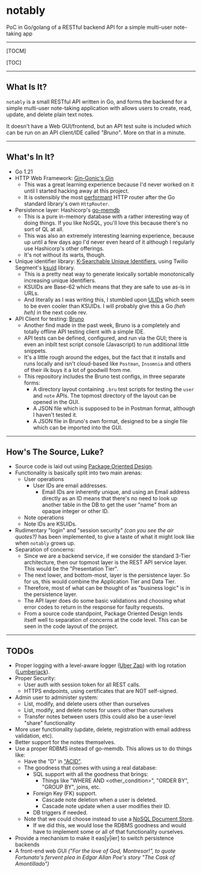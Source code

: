 # notably
PoC in Go/golang of a RESTful backend API for a simple multi-user note-taking app

-------------------------------------------

[TOCM]

[TOC]

-------------------------------------------

## What Is It?

`notably` is a small RESTful API written in Go, and forms the backend for a simple multi-user note-taking application with allows users to create, read, update, and delete plain text notes.

It doesn't have a Web GUI/frontend, but an API test suite is included which can be run on an API client/IDE called _"Bruno"_. More on that in a minute.

-------------------------------------------

## What's In It?

- Go 1.21
- HTTP Web Framework: [Gin-Gonic's Gin](https://github.com/gin-gonic/gin)
  - This was a great learning experience because I'd never worked on it until I started hacking away at this project.
  - It is ostensibly the most [performant](https://gist.github.com/pkieltyka/123032f12052520aaccab752bd3e78cc?permalink_comment_id=4886467#gistcomment-4886467) HTTP router after the Go standard library's own `HttpRouter`.
- Persistence layer: Hashicorp's [go-memdb](https://github.com/hashicorp/go-memdb)
  - This is a pure in-memory database with a rather interesting way of doing things. If you like NoSQL, you'll love this because there's no sort of QL at all.
  - This was also an extremely interesting learning experience, because up until a few days ago I'd never even heard of it although I regularly use Hashicorp's other offerings.
  - It's not without its warts, though.
- Unique identifier library: [K-Searchable Unique Identifiers](https://segment.com/blog/a-brief-history-of-the-uuid/), using Twilio Segment's [ksuid]() library.
  - This is a pretty neat way to generate lexically sortable monotonically increasing unique identifiers.
  - KSUIDs are Base-62 which means that they are safe to use as-is in URLs.
  - And literally as I was writing this, I stumbled upon [ULIDs](https://github.com/oklog/ulid) which seem to be even cooler than KSUIDs. I will probably give this a Go _(heh heh)_ in the next code rev.
- API Client for testing: [Bruno](https://github.com/usebruno/bruno)
  - Another find made in the past week, Bruno is a completely and totally offline API testing client with a simple IDE.
  - API tests can be defined, configured, and run via the GUI; there is even an inbilt test script console (Javascript) to run additional little snippets.
  - It's a little rough around the edges, but the fact that it installs and runs locally and isn't cloud-based like `Postman`, `Insomnia` and others of their ilk buys it a lot of goodwill from me.
  - This repository includes the Bruno test configs, in three separate forms:
    - A directory layout containing `.bru` test scripts for testing the `user` and `note` APIs. The topmost directory of the layout can be opened in the GUI.
    - A JSON file which is supposed to be in Postman format, although I haven't tested it.
    - A JSON file in Bruno's own format, designed to be a single file which can be imported into the GUI.

--------------------------------------------

## How's The Source, Luke?

- Source code is laid out using [Package Oriented Design](https://www.ardanlabs.com/blog/2017/02/package-oriented-design.html).
- Functionality is basically split into two main arenas:
  - User operations
    - User IDs are email addresses.
      - Email IDs are inherently unique, and using an Email address directly as an ID means that there's no need to look up another table in the DB to get the user "name" from an opaque integer or other ID.
  - Note operations
   - Note IDs are KSUIDs.
- Rudimentary "login" and "session security" _(can you see the air quotes?)_ has been implemented, to give a taste of what it might look like when `notably` grows up.
- Separation of concerns:
  - Since we are a backend service, if we consider the standard 3-Tier architecture, then our topmost layer is the REST API service layer. This would be the "Presentation Tier".
  - The next lower, and bottom-most, layer is the persistence layer. So for us, this would combine the Application Tier and Data Tier.
  - Therefore, most of what can be thought of as "business logic" is in the persistence layer.
  - The API layer does do some basic validations and choosing what error codes to return in the response for faulty requests.
  - From a source code standpoint, Package Oriented Design lends itself well to separation of concerns at the code level. This can be seen in the code layout of the project.

--------------------------------------------

## TODOs

- Proper logging with a level-aware logger ([Uber Zap](https://github.com/uber-go/zap)) with log rotation ([Lumberjack](https://github.com/natefinch/lumberjack)).
- Proper Security:
  - User auth with session token for all REST calls.
  - HTTPS endpoints, using certificates that are NOT self-signed.
- Admin user to administer system:
  - List, modify, and delete users other than ourselves
  - List, modify, and delete notes for users other than ourselves
  - Transfer notes between users (this could also be a user-level "share" functionality
- More user functionality (update, delete, registration with email address validation, etc).
- Better support for the notes themselves.
- Use a proper RDBMS instead of go-memdb. This allows us to do things like:
  - Have the "D" in ["ACID"](https://en.wikipedia.org/wiki/ACID).
  - The goodness that comes with using a real database:
    - SQL support with all the goodness that brings:
      - Things like "WHERE <condition> AND <other_condition>", "ORDER BY", "GROUP BY", joins, etc.
    - Foreign Key (FK) support.
      - Cascade note deletion when a user is deleted.
      - Cascade note update when a user modifies their ID.
    - DB triggers if needed.
   - Note that we could choose instead to use a [NoSQL Document Store](https://en.wikipedia.org/wiki/ACID).
     - If we did this, we would lose the RDBMS goodness and would have to implement some or all of that functionality ourselves.
- Provide a mechanism to make it eas[y|ier] to switch persistence backends
- A front-end web GUI _("For the love of God, Montresor!", to quote Fortunato's fervent plea in Edgar Allan Poe's story "The Cask of Amontillado")_

